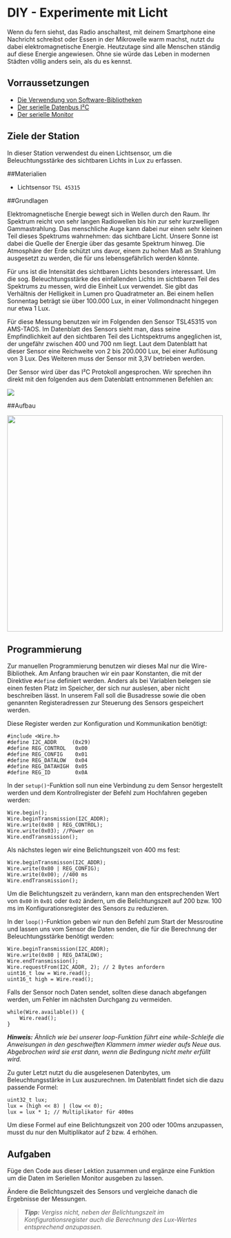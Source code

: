 # DIY - Experimente mit Licht
Wenn du fern siehst, das Radio anschaltest, mit deinem Smartphone eine Nachricht schreibst oder Essen in der Mikrowelle warm machst, nutzt du dabei elektromagnetische Energie.
Heutzutage sind alle Menschen ständig auf diese Energie angewiesen.
Ohne sie würde das Leben in modernen Städten völlig anders sein, als du es kennst.

## Vorraussetzungen
- [Die Verwendung von Software-Bibliotheken](../../grundlagen/software_libraries.md)
- [Der serielle Datenbus I²C](../../grundlagen/der_serielle_datenbus.md)
- [Der serielle Monitor](../../grundlagen/der_serielle_monitor.md)

## Ziele der Station
In dieser Station verwendest du einen Lichtsensor, um die Beleuchtungsstärke des sichtbaren Lichts in Lux zu erfassen.

##Materialien
- Lichtsensor `TSL 45315`

##Grundlagen
<!--sec data-title="Lichtintensität" data-id="grundlagenlicht" data-collapse=true ces-->
Elektromagnetische Energie bewegt sich in Wellen durch den Raum. Ihr Spektrum reicht von sehr langen Radiowellen bis hin zur sehr kurzwelligen Gammastrahlung. Das menschliche Auge kann dabei nur einen sehr kleinen Teil dieses Spektrums wahrnehmen: das sichtbare Licht. Unsere Sonne ist dabei die Quelle der Energie über das gesamte Spektrum hinweg. Die Atmosphäre der Erde schützt uns davor, einem zu hohen Maß an Strahlung ausgesetzt zu werden, die für uns lebensgefährlich werden könnte.

Für uns ist die Intensität des sichtbaren Lichts besonders interessant. Um die sog. Beleuchtungsstärke des einfallenden Lichts im sichtbaren Teil des Spektrums zu messen, wird die Einheit Lux verwendet. Sie gibt das Verhältnis der Helligkeit in Lumen pro Quadratmeter an. Bei einem hellen Sonnentag beträgt sie über 100.000 Lux, in einer Vollmondnacht hingegen nur etwa 1 Lux.
<!-- endsec -->

<!--sec data-title="TSL45315 Sensor" data-id="grundlagensensor" data-collapse=true ces-->
Für diese Messung benutzen wir im Folgenden den Sensor TSL45315 von AMS-TAOS.
Im Datenblatt des Sensors sieht man, dass seine Empfindlichkeit auf den sichtbaren Teil des Lichtspektrums angeglichen ist, der ungefähr zwischen 400 und 700 nm liegt.
Laut dem Datenblatt hat dieser Sensor eine Reichweite von 2 bis 200.000 Lux, bei einer Auflösung von 3 Lux. Des Weiteren muss der Sensor mit 3,3V betrieben werden.

Der Sensor wird über das I²C Protokoll angesprochen. Wir sprechen ihn direkt mit den folgenden aus dem Datenblatt entnommenen Befehlen an:

<img src="https://raw.githubusercontent.com/sensebox/resources/master/images/edu//Grundlagen_Station_6.png"/>
<!-- endsec -->

##Aufbau

<img src="https://raw.githubusercontent.com/sensebox/resources/master/images/edu/Aufbau_station_6.png" width="500"/>

## Programmierung
Zur manuellen Programmierung benutzen wir dieses Mal nur die Wire-Bibliothek.
Am Anfang brauchen wir ein paar Konstanten, die mit der Direktive `#define` definiert werden.
Anders als bei Variablen belegen sie einen festen Platz im Speicher, der sich nur auslesen, aber nicht beschreiben lässt.
In unserem Fall soll die Busadresse sowie die oben genannten Registeradressen zur Steuerung des Sensors gespeichert werden.

Diese Register werden zur Konfiguration und Kommunikation benötigt:
```arduino
#include <Wire.h>
#define I2C_ADDR     (0x29)
#define REG_CONTROL   0x00
#define REG_CONFIG    0x01
#define REG_DATALOW   0x04
#define REG_DATAHIGH  0x05
#define REG_ID        0x0A
```

<!--sec data-title="setup() Funktion" data-id="programmierungsetup" data-collapse=true ces-->
In der `setup()`-Funktion soll nun eine Verbindung zu dem Sensor hergestellt werden und dem Kontrollregister der Befehl zum Hochfahren gegeben werden:

```arduino
Wire.begin();
Wire.beginTransmission(I2C_ADDR);
Wire.write(0x80 | REG_CONTROL);
Wire.write(0x03); //Power on
Wire.endTransmission();
```

Als nächstes legen wir eine Belichtungszeit von 400 ms fest:

```arduino
Wire.beginTransmisson(I2C_ADDR);
Wire.write(0x80 | REG_CONFIG);
Wire.write(0x00); //400 ms
Wire.endTransmission();
```

Um die Belichtungszeit zu verändern, kann man den entsprechenden Wert von `0x00` in `0x01` oder `0x02` ändern, um die Belichtungszeit auf 200 bzw. 100 ms im Konfigurationsregister des Sensors zu reduzieren.
<!-- endsec -->

<!--sec data-title="loop() Funktion" data-id="programmierungloop" data-collapse=true ces-->
In der `loop()`-Funktion geben wir nun den Befehl zum Start der Messroutine und lassen uns vom Sensor die Daten senden, die für die Berechnung der Beleuchtungsstärke benötigt werden:

```arduino
Wire.beginTransmission(I2C_ADDR);
Wire.write(0x80 | REG_DATALOW);
Wire.endTransmission();
Wire.requestFrom(I2C_ADDR, 2); // 2 Bytes anfordern
uint16_t low = Wire.read();
uint16_t high = Wire.read();
```

Falls der Sensor noch Daten sendet, sollten diese danach abgefangen werden, um Fehler im nächsten Durchgang zu vermeiden.

```arduino
while(Wire.available()) {
	Wire.read();
}
```

***Hinweis:*** *Ähnlich wie bei unserer loop-Funktion führt eine while-Schleife die Anweisungen in den geschweiften Klammern immer wieder aufs Neue aus. Abgebrochen wird sie erst dann, wenn die Bedingung nicht mehr erfüllt wird.*

Zu guter Letzt nutzt du die ausgelesenen Datenbytes, um Beleuchtungsstärke in Lux auszurechnen. Im Datenblatt findet sich die dazu passende Formel:

```arduino
uint32_t lux;
lux = (high << 8) | (low << 0);
lux = lux * 1; // Multiplikator für 400ms
```

Um diese Formel auf eine Belichtungszeit von 200 oder 100ms anzupassen, musst du nur den Multiplikator auf 2 bzw. 4 erhöhen.
<!-- endsec -->

## Aufgaben

<!--sec data-title="Aufgabe 1" data-id="aufg1" data-collapse=true ces-->
Füge den Code aus dieser Lektion zusammen und ergänze eine Funktion um die Daten im Seriellen Monitor ausgeben zu lassen.
<!-- endsec -->

<!--sec data-title="Aufgabe 2" data-id="aufg2" data-collapse=true ces-->
Ändere die Belichtungszeit des Sensors und vergleiche danach die Ergebnisse der Messungen.

> ***Tipp:*** *Vergiss nicht, neben der Belichtungszeit im Konfigurationsregister auch die Berechnung des Lux-Wertes entsprechend anzupassen.*
<!-- endsec -->
